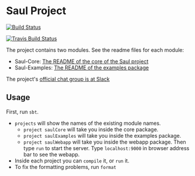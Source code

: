 # Saul Project 
[![Build Status](http://128.174.241.91:8080/buildStatus/icon?job=saul)](http://128.174.241.91:8080/job/saul)

[![Travis Build Status](https://magnum.travis-ci.com/IllinoisCogComp/saul.svg?token=sh2TUxymJtwGcwzpH5oQ&branch=master)](https://magnum.travis-ci.com/IllinoisCogComp/saul)
 
The project contains two modules. See the readme files for each module: 

- Saul-Core: [The README of the core of the Saul project](saul-core/README.md)  
- Saul-Examples: [The README of the examples package](saul-examples/README.md)

The project's [official chat group is at Slack](https://cogcomp.slack.com/messages/saul/)

## Usage 

First, run `sbt`. 

- `projects` will show the names of the existing module names. 
    - `project saulCore` will take you inside the core package. 
    -  `project saulExamples` will take you inside the examples package.
    - `project saulWebapp` will take you inside the webapp package. Then type `run` to start the server. Type `localhost:9000` in browser address bar to see the webapp.
- Inside each project you can `compile` it, or `run` it. 
- To fix the formatting problems, run `format`
